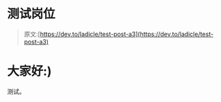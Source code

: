# 测试岗位

> 原文:[https://dev.to/ladicle/test-post-a3](https://dev.to/ladicle/test-post-a3)

# [](#hi-folks-)大家好:)

测试。